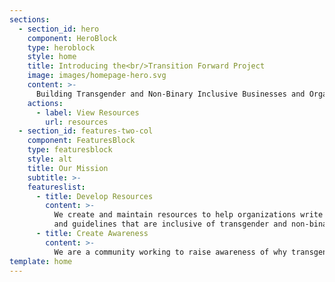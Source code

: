 ```yaml
---
sections:
  - section_id: hero
    component: HeroBlock
    type: heroblock
    style: home
    title: Introducing the<br/>Transition Forward Project
    image: images/homepage-hero.svg
    content: >-
      Building Transgender and Non-Binary Inclusive Businesses and Organizations
    actions:
      - label: View Resources
        url: resources
  - section_id: features-two-col
    component: FeaturesBlock
    type: featuresblock
    style: alt
    title: Our Mission
    subtitle: >-
    featureslist:
      - title: Develop Resources
        content: >-
          We create and maintain resources to help organizations write policies
          and guidelines that are inclusive of transgender and non-binary employees.
      - title: Create Awareness
        content: >-
          We are a community working to raise awareness of why transgender and non-binary inclusive places of work are important.
template: home
---
```

